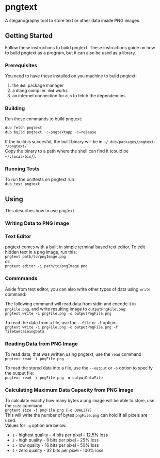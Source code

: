 # pngtext

A steganography tool to store text or other data inside PNG images.

## Getting Started

Follow these instructions to build pngtext. These instructions guide on how to build pngtext as a program, but it can also be used as a library.

### Prerequisites

You need to have these installed on you machine to build pngtext:

1. the `dub` package manager
1. a dlang compiler. `dmd` works
1. an internet connection for `dub` to fetch the dependencies

### Building

Run these commands to build pngtext:

```bash
dub fetch pngtext
dub build pngtext -c=pngtextapp -b=release
```

If the build is succesful, the built binary will be in `~/.dub/packages/pngtext-*/pngtext/`  
Copy the binary to a path where the shell can find it (could be `~/.local/bin/`).

### Running Tests

To run the unittests on pngtext run:  
`dub test pngtext`

## Using

This describes how to use pngtext.

### Writing Data to PNG Image

### Text Editor

pngtext comes with a built in simple terminal based text editor. To edit hidden text in a png image, run this:  
`pngtext path/to/pngImage.png`  
or:  
`pngtext editor -i path/to/pngImage.png`  

### Commmands

Aside from text editor, you can also write other types of data using `write` command:  

The following command will read
data from stdin and encode it in `pngFile.png`, and write resulting image to `outputPngFile.png`:  
`pngtext write -i pngFile.png -o outputPngFile.png`  

To read the data from a file, use the `--file` or `-f` option:  
`pngtext write -i pngFile.png -o outputPngFile.png -f fileContainingData`  

### Reading Data from PNG Image

To read data, that was written using pngtext, use the `read` command:  
`pngtext read -i pngFile.png`  

To read the stored data into a file, use the `--output` or `-o` option to specify the output file:  
`pngtext read -i pngFile.png -o outputDataFile`

### Calculating Maximum Data Capacity from PNG Image

To calculate exactly how many bytes a png image will be able to store, use the `size` command:  
`pngtext size -i pngFile.png [-q QUALITY]`  
This will write the number of bytes `pngFile.png` can hold if all pixels are used.  
Values for `-q` option are below:

* `1` - highest quality - 4 bits per pixel - 12.5% loss
* `2` - high quality - 8 bits per pixel - 25% loss
* `3` - low quality - 16 bits per pixel - 50% loss
* `4` - zero quality - 32 bits per pixel - 100% loss
